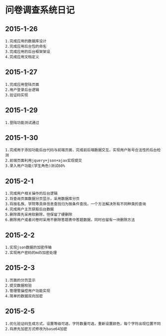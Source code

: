 问卷调查系统日记
==============
2015-1-26
------------
    1.完成应用的数据库设计
    2.完成应用后台包的命名
    3.完成应用的后台框架架设
    4.完成应用文档定义
2015-1-27
------------
    1.完成应用登陆页面
    2.用户登录后台逻辑
    3.验证码实现
2015-1-29
-----------
    1.登陆功能测试通过
2015-1-30
-------------
    1.完成用于添加功能后台代码与前端页面，完成前后端数据交互，实现用户账号合法性的后台检测
    2.前端页面利用jquery+json+ajax实现提交
    3.录入用户功能(学生角色)测试60%
2015-2-1
---------
    1.完成用户相关操作的后台逻辑
    2.将查询页面数据分页显示，采用数据库分页
    3.将按名族、学院等具体信息查找归为按条件查找，一个方法解决所有不同种类的查询
    4.完成用户主页获取后台数据
    5.删除首先采用软删除，但保留了硬删除
    6.删除用户或者问卷时采用不删除答题表中答题数据，同时也留有一块删除方法
2015-2-2
---------------
    1.实现json数据的加密传输
    2.实现用户密码的md5加密处理
2015-2-3
-----------
    1.页面的分页显示
    2.提交数据校验
    3.管理管操控用户功能实现
    4.简单的数据双向加密
2015-2-5
--------------
    1.优化验证码生成方式，设置等级可选，字符数量可选，重新设置颜色，每个字符出现位置不同
    2.将原先加密方式修改为base64加密